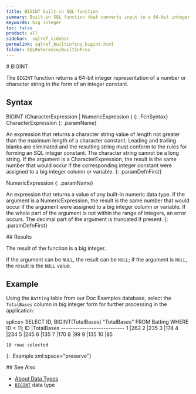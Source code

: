 ```yaml
---
title: BIGINT built-in SQL function
summary: Built-in SQL function that converts input to a 64-bit integer representation
keywords: big integer
toc: false
product: all
sidebar:  sqlref_sidebar
permalink: sqlref_builtinfcns_bigint.html
folder: SQLReference/BuiltInFcns
---
```

<section>
<div class="TopicContent" data-swiftype-index="true" markdown="1">
# BIGINT

The `BIGINT` function returns a 64-bit integer representation of a
number or character string in the form of an integer constant.

## Syntax

<div class="fcnWrapperWide" markdown="1">
    BIGINT (CharacterExpression | NumericExpression ) 
{: .FcnSyntax}

</div>
<div class="paramList" markdown="1">
CharacterExpression
{: .paramName}

An expression that returns a character string value of length not
greater than the maximum length of a character constant. Leading and
trailing blanks are eliminated and the resulting string must conform to
the rules for forming an SQL integer constant. The character string
cannot be a long string. If the argument is a CharacterExpression, the
result is the same number that would occur if the corresponding integer
constant were assigned to a big integer column or variable.
{: .paramDefnFirst}

NumericExpression
{: .paramName}

An expression that returns a value of any built-in numeric data type. If
the argument is a NumericExpression, the result is the same number that
would occur if the argument were assigned to a big integer column or
variable. If the whole part of the argument is not within the range of
integers, an error occurs. The decimal part of the argument is truncated
if present.
{: .paramDefnFirst}

</div>
## Results

The result of the function is a big integer.

If the argument can be `NULL`, the result can be `NULL`; if the argument
is `NULL`, the result is the `NULL` value.

## Example

Using the `Batting` table from our Doc Examples database, select the
`TotalBases` column in big integer form for further processing in the
application:

<div class="preWrapper" markdown="1">
    splice> SELECT ID, BIGINT(TotalBases) "TotalBases"
       FROM Batting
       WHERE ID < 11;
    ID    |TotalBases
    ---------------------------
    1     |262
    2     |235
    3     |174
    4     |234
    5     |245
    6     |135
    7     |170
    8     |99
    9     |135
    10    |85
    
    10 rows selected
{: .Example xml:space="preserve"}

</div>
## See Also

* [About Data Types](sqlref_datatypes_numerictypes.html)
* [`BIGINT`](sqlref_builtinfcns_bigint.html) data type

</div>
</section>

